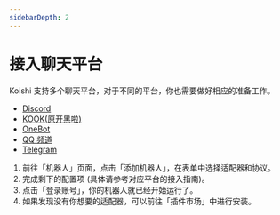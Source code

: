 ```yaml
---
sidebarDepth: 2
---
```


# 接入聊天平台

Koishi 支持多个聊天平台，对于不同的平台，你也需要做好相应的准备工作。

- [Discord](../../plugins/adapter/discord.md)
- [KOOK(原开黑啦)](../../plugins/adapter/kook.md)
- [OneBot](../../plugins/adapter/onebot.md)
- [QQ 频道](../../plugins/adapter/qqguild.md)
- [Telegram](../../plugins/adapter/telegram.md)

1. 前往「机器人」页面，点击「添加机器人」，在表单中选择适配器和协议。
2. 完成剩下的配置项 (具体请参考对应平台的接入指南)。
3. 点击「登录账号」，你的机器人就已经开始运行了。
4. 如果发现没有你想要的适配器，可以前往「插件市场」中进行安装。
